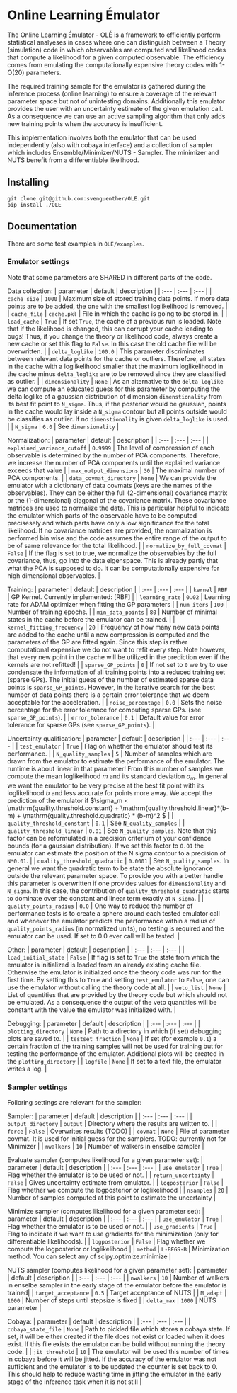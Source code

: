 # Online Learning Émulator
The Online Learning Émulator - OLÉ is a framework to efficiently perform statistical analyeses in cases where one can distinguish between a Theory (simulation) code in which observables are computed and likelihood codes that compute a likelihood for a given computed observable. The efficiency comes from emulating the computationally expensive theory codes with 1-O(20) parameters. 

The required training sample for the emulator is gathered during the inference process (online learning) to ensure a coverage of the relevant parameter space but not of unintesting domains. Additionally this emulator provides the user with an uncertainty estimate of the given emulation call. As a consequence we can use an active sampling algorithm that only adds new training points when the accuracy is insufficient.

This implementation involves both the emulator that can be used independently (also with cobaya interface) and a collection of sampler which includes Ensemble/Minimizer/NUTS - Sampler. The minimizer and NUTS benefit from a differentiable likelihood.
## Installing 
```
git clone git@github.com:svenguenther/OLE.git
pip install ./OLE
```

## Documentation
There are some test examples in $\texttt{OLE/examples}$. 



### Emulator settings
Note that some parameters are SHARED in different parts of the code.

Data collection:
| parameter   | default    | description       |
| :---    | :---   | :---     |
| ```cache_size``` | ```1000``` | Maximum size of stored training data points. If more data points are to be added, the one with the smallest loglikelihood is removed. |
| ```cache_file``` | ```cache.pkl``` | File in which the cache is going to be stored in. |
| ```load_cache``` | ```True``` | If set `True`, the cache of a previous run is loaded. Note that if the likelihood is changed, this can corrupt your cache leading to bugs! Thus, if you change the theory or likelihood code, always create a new cache or set this flag to ```False```. In this case the old cache file will be overwritten. |
| ```delta_loglike``` | ```100.0``` | This parameter discriminates between relevant data points for the cache or outliers. Therefore, all states in the cache with a loglikelihood smaller that the maximum loglikelihood in the cache minus ```delta_loglike``` are to be removed since they are classified as outlier. |
| ```dimensionality``` | ```None``` | As an alternative to the ```delta_loglike``` we can compute an educated guess for this parameter by computing the delta loglike of a gaussian distribution of dimension ```dimenstionality``` from its best fit point to ```N_sigma```. Thus, if the posterior would be gaussian, points in the cache would lay inside a ```N_sigma``` contour but all points outside would be classifies as outlier. If no ```dimenstionality``` is given ```delta_loglike``` is used. |
| ```N_sigma``` | ```6.0``` | See ```dimensionality``` |


Normalization:
| parameter   | default    | description       |
| :---    | :---   | :---     |
| ```explained_variance_cutoff``` | ```0.9999``` | The level of compression of each observable is determined by the number of PCA components. Therefore, we increase the number of PCA components until the explained variance exceeds that value |
| ```max_output_dimensions``` | ```30``` | The maximal number of PCA components. |
| ```data_covmat_directory``` | ```None``` | We can provide the emulator with a dictionary of data covmats (keys are the names of the observables). They can be either the full (2-dimensional) covariance matrix or the (1-dimensional) diagonal of the covariance matrix. These covariance matrices are used to normalize the data. This is particular helpful to indicate the emulator which parts of the observable have to be computed precisesely and which parts have only a low significance for the total likelihood. If no covariance matrices are provided, the normalization is performed bin wise and the code assumes the entire range of the output to be of same relevance for the total likelihood. |
| ```normalize_by_full_covmat``` | ```False``` | If the flag is set to true, we normalize the observables by the full covariance, thus, go into the data eigenspace. This is already partly that what the PCA is supposed to do. It can be computationally expensive for high dimensional observables. |


Training:
| parameter   | default    | description       |
| :---    | :---   | :---     |
| ```kernel``` | ```RBF``` | GP Kernel. Currently implemented: [RBF] |
| ```learning_rate``` | ```0.02``` | Learning rate for ADAM optimizer when fitting the GP parameters |
| ```num_iters``` | ```100``` | Number of training epochs. |
| ```min_data_points``` | ```80``` | Number of minimal states in the cache before the emulator can be trained. |
| ```kernel_fitting_frequency``` | ```20``` | Frequency of how many new data points are added to the cache until a new compression is computed and the parameters of the GP are fitted again. Since this step is rather computational expensive we do not want to refit every step. Note however, that every new point in the cache will be utilized in the prediction even if the kernels are not refitted! |
| ```sparse_GP_points``` | ```0``` | If not set to ```0``` we try to use condensate the information of all training points into a reduced training set (sparse GPs). The initial guess of the number of estimated sparse data points is ```sparse_GP_points```. However, in the iterative search for the best number of data points there is a certain error tolerance that we deem acceptable for the acceleration. |
| ```noise_percentage``` | ```0.0``` | Sets the noise percentage for the error tolerance for computing sparse GPs. (see ```sparse_GP_points```). |
| ```error_tolerance``` | ```0.1``` | Default value for error tolerance for sparse GPs (see ```sparse_GP_points```). |


Uncertainty qualification:
| parameter   | default    | description       |
| :---    | :---   | :---     |
| ```test_emulator``` | ```True``` | Flag on whether the emulator should test its performance. |
| ```N_quality_samples``` | ```5``` | Number of samples which are drawn from the emulator to estimate the performance of the emulator. The runtime is about linear in that parameter! From this number of samples we compute the mean loglikelihood $m$  and its standard deviation $\sigma_m$. In general we want the emulator to be very precise at the best fit point with its loglikelihood $b$ and less accurate for points more away. We accept the prediction of the emulator if $\sigma_m < \mathrm{quality.threshold.constant} +  \mathrm{quality.threshold.linear}*(b-m) +  \mathrm{quality.threshold.quadratic} * (b-m)^2 $ |
| ```quality_threshold_constant``` | ```0.1``` | See ```N_quality_samples``` |
| ```quality_threshold_linear``` | ```0.01``` | See ```N_quality_samples```. Note that this factor can be reformulated in a precision criterium of your confidence bounds (for a gaussian distribution). If we set this factor to ```0.01``` the emulator can estimate the position of the N sigma contour to a precision of ```N*0.01```. |
| ```quality_threshold_quadratic``` | ```0.0001``` | See ```N_quality_samples```. In general we want the quadratic term to be state the absolute ignorance outside the relevant parameter space. To provide you with a better handle this parameter is overwritten if one provides values for ```dimensionality``` and ```N_sigma```. In this case, the contribution of ```quality_threshold_quadratic``` starts to dominate over the constant and linear term exactly at ```N_sigma```.  |
| ```quality_points_radius``` | ```0.0``` | One way to reduce the number of performance tests is to create a sphere around each tested emulator call and whenever the emulator predicts the performance within a radius of ```quality_points_radius``` (in normalized units), no testing is required and the emulator can be used. If set to 0.0 ever call will be tested. |


Other:
| parameter   | default    | description       |
| :---    | :---   | :---     |
| ```load_initial_state``` | ```False``` | If flag is set to ```True``` the state from which the emulator is initialized is loaded from an already existing cache file. Otherwise the emulator is initialized once the theory code was run for the first time. By setting this to ```True``` and setting ```test_emulator``` to ```False```, one can use the emulator without calling the theory code at all. |
| ```veto_list``` | ```None``` | List of quantities that are provided by the theory code but which should not be emulated. As a consequence the output of the veto quantities will be constant with the value the emulator was initialized with. |


Debugging:
| parameter   | default    | description       |
| :---    | :---   | :---     |
| ```plotting_directory``` | ```None``` | Path to a directory in which (if set) debugging plots are saved to. |
| ```testset_fraction``` | ```None``` | If set (for example ```0.1```) a certain fraction of the training samples will not be used for training but for testing the performance of the emulator. Additional plots will be created in the ```plotting_directory``` |
| ```logfile``` | ```None``` | If set to a text file, the emulator writes a log. |


### Sampler settings
Folloring settings are relevant for the sampler:


Sampler:
| parameter   | default    | description       |
| :---    | :---   | :---     |
| ```output_directory``` | ```output``` | Directory where the results are written to. |
| ```force``` | ```False``` | Overwrites results (TODO) |
| ```covmat``` | ```None``` | File of parameter covmat. It is used for initial guess for the samplers. TODO: currently not for Minimizer |
| ```nwalkers``` | ```10``` | Number of walkers in enselbe sampler |


Evaluate sampler (computes likelihood for a given parameter set):
| parameter   | default    | description       |
| :---    | :---   | :---     |
| ```use_emulator``` | ```True``` | Flag whether the emulator is to be used or not. |
| ```return_uncertainty``` | ```False``` | Gives uncertainty estimate from emulator. |
| ```logposterior``` | ```False``` | Flag whether we compute the logposterior or loglikelihood |
| ```nsamples``` | ```20``` | Number of samples computed at this point to estimate the uncertainty |


Minimize sampler (computes likelihood for a given parameter set):
| parameter   | default    | description       |
| :---    | :---   | :---     |
| ```use_emulator``` | ```True``` | Flag whether the emulator is to be used or not. |
| ```use_gradients``` | ```True``` | Flag to indicate if we want to use gradients for the minimization (only for differentiable likelihoods). |
| ```logposterior``` | ```False``` | Flag whether we compute the logposterior or loglikelihood |
| ```method``` | ```L-BFGS-B``` | Minimization method. You can select any of scipy.optimize.minimize |


NUTS sampler (computes likelihood for a given parameter set):
| parameter   | default    | description       |
| :---    | :---   | :---     |
| ```nwalkers``` | ```10``` | Number of walkers in enselbe sampler in the early stage of the emulator before the emulator is trained|
| ```target_acceptance``` | ```0.5``` | Target acceptance of NUTS |
| ```M_adapt``` | ```1000``` | Number of steps until stepsize is fixed |
| ```delta_max``` | ```1000``` | NUTS parameter |


Cobaya:
| parameter   | default    | description       |
| :---    | :---   | :---     |
| ```cobaya_state_file``` | ```None``` | Path to pickled file which stores a cobaya state. If set, it will be either created if the file does not exist or loaded when it does exist. If this file exists the emulator can be build without running the theory code. |
| ```jit_threshold``` | ```10``` | The emulator will be used this number of times in cobaya before it will be jitted. If the accuracy of the emulator was not sufficient and the emulator is to be updated the counter is set back to 0. This should help to reduce wasting time in jitting the emulator in the early stage of the inference task when it is not still |



